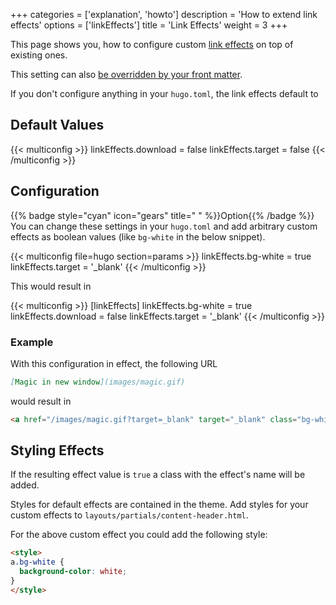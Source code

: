 +++
categories = ['explanation', 'howto']
description = 'How to extend link effects'
options = ['linkEffects']
title = 'Link Effects'
weight = 3
+++

This page shows you, how to configure custom [link effects](authoring/markdown#link-effects) on top of existing ones.

This setting can also [be overridden by your front matter](authoring/linking/linkeffects).

If you don't configure anything in your `hugo.toml`, the link effects default to

## Default Values

{{< multiconfig >}}
linkEffects.download = false
linkEffects.target = false
{{< /multiconfig >}}

## Configuration

{{% badge style="cyan" icon="gears" title=" " %}}Option{{% /badge %}} You can change these settings in your `hugo.toml` and add arbitrary custom effects as boolean values (like `bg-white` in the below snippet).

{{< multiconfig file=hugo section=params >}}
linkEffects.bg-white = true
linkEffects.target = '_blank'
{{< /multiconfig >}}

This would result in

{{< multiconfig >}}
[linkEffects]
linkEffects.bg-white = true
linkEffects.download = false
linkEffects.target = '_blank'
{{< /multiconfig >}}

### Example

With this configuration in effect, the following URL

````markdown {title="Markdown"}
[Magic in new window](images/magic.gif)
````

would result in

````html {title="HTML"}
<a href="/images/magic.gif?target=_blank" target="_blank" class="bg-white">Magic in new window</a>
````

## Styling Effects

If the resulting effect value is `true` a class with the effect's name will be added.

Styles for default effects are contained in the theme. Add styles for your custom effects to `layouts/partials/content-header.html`.

For the above custom effect you could add the following style:

````html {title="layouts/partials/content-header.html"}
<style>
a.bg-white {
  background-color: white;
}
</style>
````
